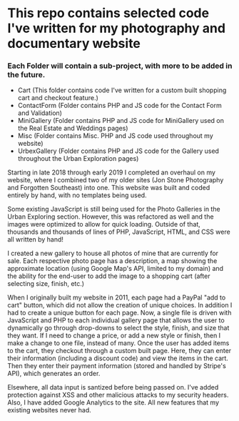 # This repo contains selected code I've written for my photography and documentary website

### Each Folder will contain a sub-project, with more to be added in the future.
* Cart (This folder contains code I've written for a custom built shopping cart and checkout feature.)
* ContactForm (Folder contains PHP and JS code for the Contact Form and Validation)
* MiniGallery (Folder contains PHP and JS code for MiniGallery used on the Real Estate and Weddings pages)
* Misc (Folder contains Misc. PHP and JS code used throughout my website)
* UrbexGallery (Folder contains PHP and JS code for the Gallery used throughout the Urban Exploration pages)

Starting in late 2018 through early 2019 I completed an overhaul on my website, where I combined two of my older sites (Jon Stone Photography and Forgotten Southeast) into one. This website was built and coded entirely by hand, with no templates being used. 

Some existing JavaScript is still being used for the Photo Galleries in the Urban Exploring section. However, this was refactored as well and the images were optimized to allow for quick loading. Outside of that, thousands and thousands of lines of PHP, JavaScript, HTML, and CSS were all written by hand!

I created a new gallery to house all photos of mine that are currently for sale. Each respective photo page has a description, a map showing the approximate location (using Google Map's API, limited to my domain) and the ability for the end-user to add the image to a shopping cart (after selecting size, finish, etc.)

When I originally built my website in 2011, each page had a PayPal "add to cart" button, which did not allow the creation of unique choices. In addition I had to create a unique button for each page. Now, a single file is driven with JavaScript and PHP to each individual gallery page that allows the user to dynamically go through drop-downs to select the style, finish, and size that they want. If I need to change a price, or add a new style or finish, then I make a change to one file, instead of many. Once the user has added items to the cart, they checkout through a custom built page. Here, they can enter their information (including a discount code) and view the items in the cart. Then they enter their payment information (stored and handled by Stripe's API), which generates an order.

Elsewhere, all data input is santized before being passed on. I've added protection against XSS and other malicious attacks to my security headers. Also, I have added Google Analytics to the site. All new features that my existing websites never had.